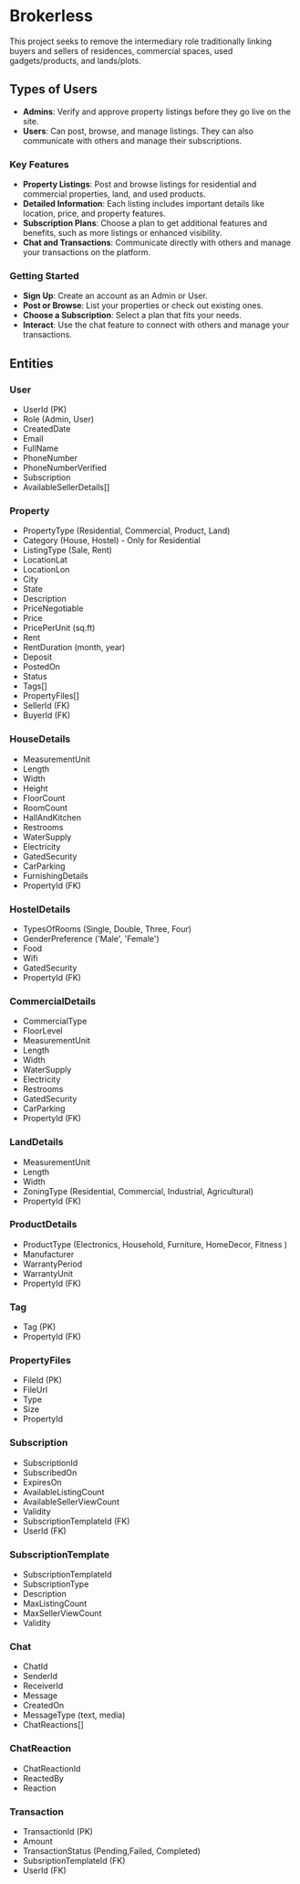 # Brokerless

This project seeks to remove the intermediary role traditionally linking buyers and sellers of residences, commercial spaces, used gadgets/products, and lands/plots.

## Types of Users
- **Admins**: Verify and approve property listings before they go live on the site.
- **Users**: Can post, browse, and manage listings. They can also communicate with others and manage their subscriptions.


### Key Features
- **Property Listings**: Post and browse listings for residential and commercial properties, land, and used products.
- **Detailed Information**: Each listing includes important details like location, price, and property features.
- **Subscription Plans**: Choose a plan to get additional features and benefits, such as more listings or enhanced visibility.
- **Chat and Transactions**: Communicate directly with others and manage your transactions on the platform.

### Getting Started
- **Sign Up**: Create an account as an Admin or User.
- **Post or Browse**: List your properties or check out existing ones.
- **Choose a Subscription**: Select a plan that fits your needs.
- **Interact**: Use the chat feature to connect with others and manage your transactions.


## Entities

### User
- UserId (PK)
- Role (Admin, User)
- CreatedDate
- Email
- FullName
- PhoneNumber
- PhoneNumberVerified
- Subscription
- AvailableSellerDetails[]

### Property
- PropertyType (Residential, Commercial, Product, Land)
- Category (House, Hostel) - Only for Residential 
- ListingType (Sale, Rent)
- LocationLat
- LocationLon
- City
- State
- Description
- PriceNegotiable
- Price
- PricePerUnit (sq.ft)
- Rent 
- RentDuration (month, year)
- Deposit
- PostedOn
- Status
- Tags[]
- PropertyFiles[]
- SellerId (FK)
- BuyerId (FK)

### HouseDetails
- MeasurementUnit
- Length
- Width
- Height
- FloorCount
- RoomCount
- HallAndKitchen
- Restrooms
- WaterSupply
- Electricity
- GatedSecurity
- CarParking
- FurnishingDetails
- PropertyId (FK)

### HostelDetails
- TypesOfRooms (Single, Double, Three, Four)
- GenderPreference ('Male', 'Female')
- Food
- Wifi
- GatedSecurity
- PropertyId (FK)

### CommercialDetails 
- CommercialType
- FloorLevel
- MeasurementUnit
- Length
- Width
- WaterSupply
- Electricity
- Restrooms
- GatedSecurity
- CarParking
- PropertyId (FK)

### LandDetails
- MeasurementUnit
- Length
- Width
- ZoningType (Residential, Commercial, Industrial, Agricultural)
- PropertyId (FK)

### ProductDetails
- ProductType (Electronics, Household, Furniture, HomeDecor, Fitness )
- Manufacturer
- WarrantyPeriod
- WarrantyUnit
- PropertyId (FK)


### Tag
- Tag (PK)
- PropertyId (FK)

### PropertyFiles
- FileId (PK)
- FileUrl
- Type
- Size
- PropertyId

### Subscription
- SubscriptionId
- SubscribedOn
- ExpiresOn
- AvailableListingCount
- AvailableSellerViewCount
- Validity
- SubscriptionTemplateId (FK)
- UserId (FK)

### SubscriptionTemplate
- SubscriptionTemplateId 
- SubscriptionType
- Description
- MaxListingCount
- MaxSellerViewCount
- Validity


### Chat
- ChatId
- SenderId
- ReceiverId
- Message
- CreatedOn
- MessageType (text, media)
- ChatReactions[]

### ChatReaction
- ChatReactionId
- ReactedBy
- Reaction

### Transaction
- TransactionId (PK)
- Amount 
- TransactionStatus (Pending,Failed, Completed)
- SubsriptionTemplateId (FK)
- UserId (FK)
